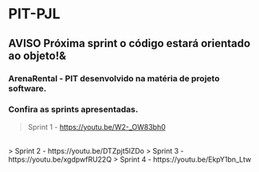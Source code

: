 # PIT-PJL
## **AVISO Próxima sprint o código estará orientado ao objeto!&**
### ArenaRental - PIT desenvolvido na matéria de projeto software.
### Confira as sprints apresentadas.
> Sprint 1 - https://youtu.be/W2-_OW83bh0
</br>
> Sprint 2 - https://youtu.be/DTZpjt5lZDo
> Sprint 3 - https://youtu.be/xgdpwfRU22Q
> Sprint 4 - https://youtu.be/EkpY1bn_Ltw

